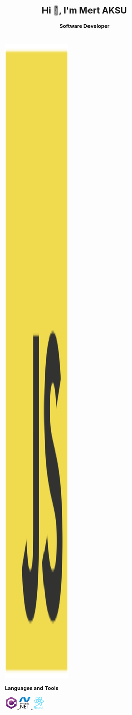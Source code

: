 <h1 align="center">Hi 👋, I'm Mert AKSU</h1>
<h3 align="center">Software Developer</h3>


<p align="center" <img align="center" itemprop="image" src="https://avatars.githubusercontent.com/u/139426?s=200&amp;v=4" width="200" height="200" alt="@angular"></p>
</br>

<a align="center" href="https://developer.mozilla.org/en-US/docs/Web/JavaScript" target="_blank"> <img align="center" src="https://raw.githubusercontent.com/devicons/devicon/master/icons/javascript/javascript-original.svg" alt="javascript" width="200" height="2000"/> </a>


<h3 align="left">Languages and Tools</h3>



<a href="https://www.w3schools.com/cs/" target="_blank"> <img src="https://raw.githubusercontent.com/devicons/devicon/master/icons/csharp/csharp-original.svg" alt="csharp" width="40" height="40"/> </a> 
<a href="https://dotnet.microsoft.com/" target="_blank"> <img src="https://raw.githubusercontent.com/devicons/devicon/master/icons/dot-net/dot-net-original-wordmark.svg" alt="dotnet" width="40" height="40"/> </a> 
 <a href="https://reactjs.org/" target="_blank"> <img src="https://raw.githubusercontent.com/devicons/devicon/master/icons/react/react-original-wordmark.svg" alt="react" width="40" height="40"/> </a> </p>
